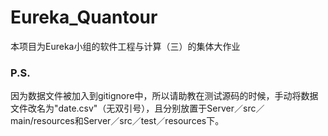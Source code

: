 # Eureka_Quantour

本项目为Eureka小组的软件工程与计算（三）的集体大作业

### P.S.

因为数据文件被加入到gitignore中，所以请助教在测试源码的时候，手动将数据文件改名为"date.csv"（无双引号），且分别放置于Server／src／main/resources和Server／src／test／resources下。